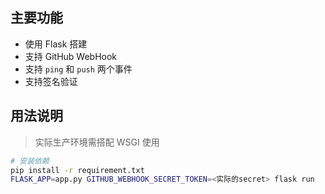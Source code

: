 ## 主要功能

* 使用 Flask 搭建
* 支持 GitHub WebHook
* 支持 `ping` 和 `push` 两个事件
* 支持签名验证

## 用法说明

> 实际生产环境需搭配 WSGI 使用

```bash
# 安装依赖
pip install -r requirement.txt
FLASK_APP=app.py GITHUB_WEBHOOK_SECRET_TOKEN=<实际的secret> flask run 
```